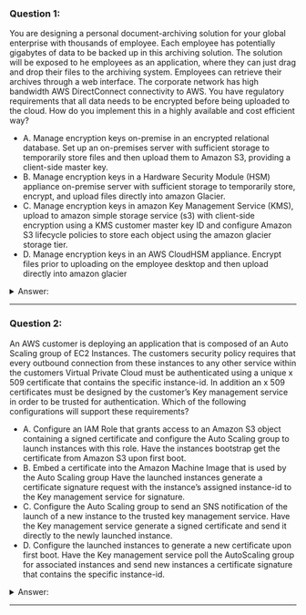 ### Question 1:

You are designing a personal document-archiving solution for your global enterprise with thousands of employee. Each employee has potentially gigabytes of data to be backed up in this archiving solution. The solution will be exposed to he employees as an application, where they can just drag and drop their files to the archiving system. Employees can retrieve their archives through a web interface. The corporate network has high bandwidth AWS DirectConnect connectivity to AWS. You have regulatory requirements that all data needs to be encrypted before being uploaded to the cloud. How do you implement this in a highly available and cost efficient way?

- A. Manage encryption keys on-premise in an encrypted relational database. Set up an on-premises server with sufficient storage to temporarily store files and then upload them to Amazon S3, providing a client-side master key. 
- B. Manage encryption keys in a Hardware Security Module (HSM) appliance on-premise server with sufficient storage to temporarily store, encrypt, and upload files directly into amazon Glacier. 
- C. Manage encryption keys in amazon Key Management Service (KMS), upload to amazon simple storage service (s3) with client-side encryption using a KMS customer master key ID and configure Amazon S3 lifecycle policies to store each object using the amazon glacier storage tier.
- D. Manage encryption keys in an AWS CloudHSM appliance. Encrypt files prior to uploading on the employee desktop and then upload directly into amazon glacier 

<details><summary>Answer:</summary><p>
[C]

Categories:
[S3, SES, KMS, Glacier]

Explanation:

Question 1@http://jayendrapatil.com/aws-key-management-service-kms/

A: Storing temporary increases cost and not a high availability option

B: Not cost effective

C: With CSE-KMS the encryption happens at client side before the object is upload to S3 and KMS is cost effective as well

D: Not cost effective

</p></details><hr>

### Question 2:

An AWS customer is deploying an application that is composed of an Auto Scaling group of EC2 Instances. The customers security policy requires that every outbound connection from these instances to any other service within the customers Virtual Private Cloud must be authenticated using a unique x 509 certificate that contains the specific instance-id. In addition an x 509 certificates must be designed by the customer’s Key management service in order to be trusted for authentication. Which of the following configurations will support these requirements?

- A. Configure an IAM Role that grants access to an Amazon S3 object containing a signed certificate and configure the Auto Scaling group to launch instances with this role. Have the instances bootstrap get the certificate from Amazon S3 upon first boot.
- B. Embed a certificate into the Amazon Machine Image that is used by the Auto Scaling group Have the launched instances generate a certificate signature request with the instance’s assigned instance-id to the Key management service for signature.
- C. Configure the Auto Scaling group to send an SNS notification of the launch of a new instance to the trusted key management service. Have the Key management service generate a signed certificate and send it directly to the newly launched instance.
- D. Configure the launched instances to generate a new certificate upon first boot. Have the Key management service poll the AutoScaling group for associated instances and send new instances a certificate signature that contains the specific instance-id.

<details><summary>Answer:</summary><p>
[C]

Categories:
[S3, KMS, IAM, EC2, ASG, VPC, SNS]

Explanation:

Question 2@http://jayendrapatil.com/aws-key-management-service-kms/

</p></details><hr>

